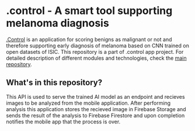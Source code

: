# .control - A smart tool supporting melanoma diagnosis
[.Control](https://github.com/julia-cieszko/.control/tree/master) is an application for scoring benigns as malignant or not and therefore supporting early diagnosis of melanoma based on CNN trained on open datasets of ISIC.
This repository is a part of .control app project. For detailed description of different modules and technologies, check the [main repository](https://github.com/julia-cieszko/.control/tree/master).

## What's in this repository?
This API is used to serve the trained AI model as an endpoint and recieves images to be analyzed from the mobile application. After performing analysis this application stores the recieved image in Firebase Storage and sends the result of the analysis to Firebase Firestore and upon completion notifies the mobile app that the process is over.
